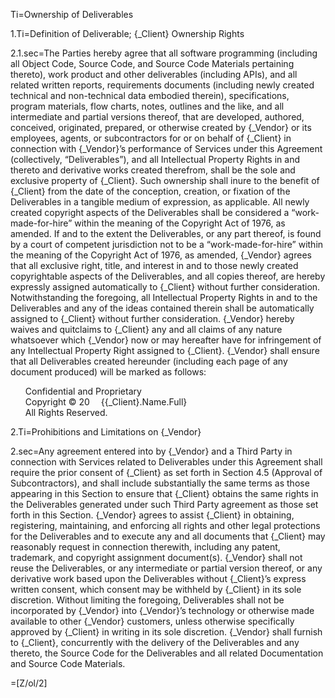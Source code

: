 Ti=Ownership of Deliverables

1.Ti=Definition of Deliverable; {_Client} Ownership Rights

2.1.sec=The Parties hereby agree that all software programming (including all Object Code, Source Code, and Source Code Materials pertaining thereto), work product and other deliverables (including APIs), and all related written reports, requirements documents (including newly created technical and non-technical data embodied therein), specifications, program materials, flow charts, notes, outlines and the like, and all intermediate and partial versions thereof, that are developed, authored, conceived, originated, prepared, or otherwise created by {_Vendor} or its employees, agents, or subcontractors for or on behalf of {_Client} in connection with {_Vendor}’s performance of Services under this Agreement (collectively, “Deliverables”), and all Intellectual Property Rights in and thereto and derivative works created therefrom, shall be the sole and exclusive property of {_Client}. Such ownership shall inure to the benefit of {_Client} from the date of the conception, creation, or fixation of the Deliverables in a tangible medium of expression, as applicable. All newly created copyright aspects of the Deliverables shall be considered a “work-made-for-hire” within the meaning of the Copyright Act of 1976, as amended. If and to the extent the Deliverables, or any part thereof, is found by a court of competent jurisdiction not to be a “work-made-for-hire” within the meaning of the Copyright Act of 1976, as amended, {_Vendor} agrees that all exclusive right, title, and interest in and to those newly created copyrightable aspects of the Deliverables, and all copies thereof, are hereby expressly assigned automatically to {_Client} without further consideration. Notwithstanding the foregoing, all Intellectual Property Rights in and to the Deliverables and any of the ideas contained therein shall be automatically assigned to {_Client} without further consideration. {_Vendor} hereby waives and quitclaims to {_Client} any and all claims of any nature whatsoever which {_Vendor} now or may hereafter have for infringement of any Intellectual Property Right assigned to {_Client}. {_Vendor} shall ensure that all Deliverables created hereunder (including each page of any document produced) will be marked as follows:<ul type="none"><li>Confidential and Proprietary<li>Copyright © 20   {{_Client}.Name.Full}<li>All Rights Reserved.</ul>

2.Ti=Prohibitions and Limitations on {_Vendor}

2.sec=Any agreement entered into by {_Vendor} and a Third Party in connection with Services related to Deliverables under this Agreement shall require the prior consent of {_Client} as set forth in Section 4.5 (Approval of Subcontractors), and shall include substantially the same terms as those appearing in this Section to ensure that {_Client} obtains the same rights in the Deliverables generated under such Third Party agreement as those set forth in this Section. {_Vendor} agrees to assist {_Client} in obtaining, registering, maintaining, and enforcing all rights and other legal protections for the Deliverables and to execute any and all documents that {_Client} may reasonably request in connection therewith, including any patent, trademark, and copyright assignment document(s). {_Vendor} shall not reuse the Deliverables, or any intermediate or partial version thereof, or any derivative work based upon the Deliverables without {_Client}’s express written consent, which consent may be withheld by {_Client} in its sole discretion. Without limiting the foregoing, Deliverables shall not be incorporated by {_Vendor} into {_Vendor}’s technology or otherwise made available to other {_Vendor} customers, unless otherwise specifically approved by {_Client} in writing in its sole discretion. {_Vendor} shall furnish to {_Client}, concurrently with the delivery of the Deliverables and any thereto, the Source Code for the Deliverables and all related Documentation and Source Code Materials.

=[Z/ol/2]

